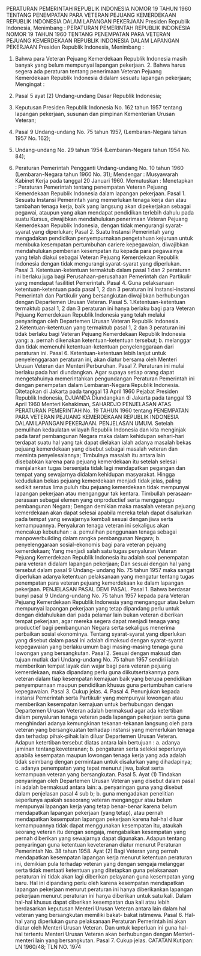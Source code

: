  PERATURAN PEMERINTAH REPUBLIK INDONESIA NOMOR 19 TAHUN 1960 TENTANG PENEMPATAN PARA VETERAN PEJUANG KEMERDEKAAN REPUBLIK INDONESIA DALAM LAPANGAN PEKERJAAN Presiden Republik Indonesia, Menimbang : PERATURAN PEMERINTAH REPUBLIK INDONESIA NOMOR 19 TAHUN 1960 TENTANG PENEMPATAN PARA VETERAN PEJUANG KEMERDEKAAN REPUBLIK INDONESIA DALAM LAPANGAN PEKERJAAN Presiden Republik Indonesia, Menimbang :
1. Bahwa para Veteran Pejuang Kemerdekaan Republik Indonesia masih banyak yang belum mempunyai lapangan pekerjaan. 2. Bahwa harus segera ada peraturan tentang penerimaan Veteran Pejuang Kemerdekaan Republik Indonesia didalam sesuatu lapangan pekerjaan;
Mengingat :

1. Pasal 5 ayat (2) Undang-undang Dasar Republik Indonesia;
2. Keputusan Presiden Republik Indonesia No. 162 tahun 1957 tentang lapangan pekerjaan, susunan dan pimpinan Kementerian Urusan Veteran;
3. Pasal 9 Undang-undang No. 75 tahun 1957, (Lembaran-Negara tahun 1957 No. 162);
4. Undang-undang No. 29 tahun 1954 (Lembaran-Negara tahun 1954 No. 84);
5. Peraturan Pemerintah Pengganti Undang-undang No. 10 tahun 1960 (Lembaran-Negara tahun 1960 No. 31); Mendengar : Musyawarah Kabinet Kerja pada tanggal 20 Januari 1960. Memutuskan : Menetapkan : Peraturan Pemerintah tentang penempatan Veteran Pejuang Kemerdekaan Republik Indonesia dalam lapangan pekerjaan. Pasal 1. Sesuatu Instansi Pemerintah yang memerlukan tenaga kerja dan atau tambahan tenaga kerja, baik yang langsung akan dipekerjakan sebagai pegawai, ataupun yang akan mendapat pendidikan terlebih dahulu pada suatu Kursus, diwajibkan mendahulukan penerimaan Veteran Pejuang Kemerdekaan Republik Indonesia, dengan tidak mengurangi syarat-syarat yang diperlukan; Pasal 2. Suatu Instansi Pemerintah yang mengadakan pendidikan penyempurnakan pengetahuan kejuruan untuk membuka kesempatan pertumbuhan cariere kepegawaian, diwajibkan mendahulukan pemberian kesempatan itu kepada para pegawainya yang telah diakui sebagai Veteran Pejuang Kemerdekaan Republik Indonesia dengan tidak mengurangi syarat-syarat yang diperlukan. Pasal 3. Ketentuan-ketentuan termaktub dalam pasal 1 dan 2 peraturan ini berlaku juga bagi Perusahaan-perusahaan Pemerintah dan Partikulir yang mendapat fasilitiet Pemerintah. Pasal 4. Guna pelaksanaan ketentuan-ketentuan pada pasal 1, 2 dan 3 peraturan ini Instansi-instansi Pemerintah dan Partikulir yang bersangkutan diwajibkan berhubungan dengan Departemen Urusan Veteran. Pasal 5. 1.Ketentuan-ketentuan termaktub pasal 1, 2 dan 3 peraturan ini hanya berlaku bagi para Veteran Pejuang Kemerdekaan Republik Indonesia yang telah melalui penyaringan oleh Departemen Urusan Veteran Republik Indonesia. 2.Ketentuan-ketentuan yang termaktub pasal 1, 2 dan 3 peraturan ini tidak berlaku bagi Veteran Pejuang Kemerdekaan Republik Indonesia yang:
a. pernah dikenakan ketentuan-ketentuan tersebut;
b. melanggar dan tidak memenuhi ketentuan-ketentuan penyelenggaraan dari peraturan ini. Pasal 6. Ketentuan-ketentuan lebih lanjut untuk penyelenggaraan peraturan ini, akan diatur bersama oleh Menteri Urusan Veteran dan Menteri Perburuhan. Pasal 7. Peraturan ini mulai berlaku pada hari diundangkan. Agar supaya setiap orang dapat mengetahuinya memerintahkan pengundangan Peraturan Pemerintah ini dengan penempatan dalam Lembaran-Negara Republik Indonesia. Ditetapkan di Jakarta pada tanggal 13 April 1960 Pejabat Presiden Republik Indonesia, DJUANDA Diundangkan di Jakarta pada tanggal 13 April 1960 Menteri Kehakiman, SAHARDJO PENJELASAN ATAS PERATURAN PEMERINTAH No. 19 TAHUN 1960 tentang PENEMPATAN PARA VETERAN PEJUANG KEMERDEKAAN REPUBLIK INDONESIA DALAM LAPANGAN PEKERJAAN. PENJELASAN UMUM. Setelah pemulihan kedaulatan wilayah Republik Indonesia dan kita menginjak pada taraf pembangunan Negara maka dalam kehidupan sehari-hari terdapat suatu hal yang tak dapat dielakan ialah adanya masalah bekas pejuang kemerdekaan yang disebut sebagai masalah veteran dan meminta penyelesaiannya; Timbulnya masalah itu antara lain disebabkan karena para pejuang kemerdekaan itu setelah selesai menjalankan tugas bersenjata tidak lagi mendapatkan pegangan dan tempat yang sewajarnya didalam kehidupan masyarakat. Hingga kedudukan bekas pejuang kemerdekaan menjadi tidak jelas, paling sedikit seratus lima puluh ribu pejuang kemerdekaan tidak mempunyai lapangan pekerjaan atau menganggur tak kentara. Timbullah perasaan- perasaan sebagai elemen yang onproductief serta mengganggu pembangunan Negara; Dengan demikian maka masalah veteran pejuang kemerdekaan akan dapat selesai apabila mereka telah dapat disalurkan pada tempat yang sewajarnya kembali sesuai dengan jiwa serta kemampuannya. Penyaluran tenaga veteran ini sekaligus akan mencakup kebutuhan :
a. pemulihan penggunaan tenaga sebagai manpowerbuilding dalam rangka pembangunan Negara;
b. penyelenggaraan sosial-ekonomis bagi para veteran pejuang kemerdekaan; Yang menjadi salah satu tugas penyaluran Veteran Pejuang Kemerdekaan Republik Indonesia itu adalah soal penempatan para veteran didalam lapangan pekerjaan; Dan sesuai dengan hal yang tersebut dalam pasal 9 Undang- undang No. 75 tahun 1957 maka sangat diperlukan adanya ketentuan pelaksanaan yang mengatur tentang tugas penempatan para veteran pejuang kemerdekaan ke dalam lapangan pekerjaan. PENJELASAN PASAL DEMI PASAL. Pasal 1. Bahwa berdasar bunyi pasal 9 Undang-undang No. 75 tahun 1957 kepada para Veteran Pejuang Kemerdekaan Republik Indonesia yang menganggur atau belum mempunyai lapangan pekerjaan yang tetap dipandang perlu untuk dengan didahulukan dari pada pelamar lain bukan veteran diberikan tempat pekerjaan, agar mereka segera dapat menjadi tenaga yang productief bagi pembangunan Negara serta sekaligus menerima perbaikan sosial ekonominya. Tentang syarat-syarat yang diperlukan yang disebut dalam pasal ini adalah dimaksud dengan syarat-syarat kepegawaian yang berlaku umum bagi masing-masing tenaga guna lowongan yang bersangkutan. Pasal 2. Sesuai dengan maksud dan tujuan mutlak dari Undang-undang No. 75 tahun 1957 sendiri ialah memberikan tempat layak dan wajar bagi para veteran pejuang kemerdekaan, maka dipandang perlu guna diikutsertakannya para veteran dalam tiap kesempatan kemajuan baik yang berupa pendidikan penyempurnaan maupun pendidikan khusus guna pertumbuhan cariere kepegawaian. Pasal 3. Cukup jelas. 4. Pasal 4. Penunjukan kepada instansi Pemerintah serta Partikulir yang mempunyai lowongan atau memberikan kesempatan kemajuan untuk berhubungan dengan Departemen Urusan Veteran adalah bermaksud agar ada ketertiban dalam penyaluran tenaga veteran pada lapangan pekerjaan serta guna menghindari adanya kemungkinan tekanan-tekanan langsung oleh para veteran yang bersangkuatan terhadap instansi yang memerlukan tenaga dan terhadap pihak-pihak lain diluar Departemen Urusan Veteran. Adapun ketertiban tersebut diatas antara lain bertujuan :
a. adanya jaminan tentang keveteranan;
b. pengaturan serta seleksi seperlunya apabila kesempatan maupun lowongan tenaga kerja yang ada adalah tidak seimbang dengan permintaan untuk disalurkan yang dihadapinya;
c. adanya penempatan yang tepat menurut jiwa, bakat serta kemampuan veteran yang bersangkutan. Pasal 5. Ayat (1) Tindakan penyaringan oleh Departemen Urusan Veteran yang disebut dalam pasal ini adalah bermaksud antara lain:
a. penyaringan guna yang disebut dalam penjelasan pasal 4 sub b;
b. guna mengadakan penelitian seperlunya apakah seseorang veteran menganggur atau belum mempunyai lapangan kerja yang tetap benar-benar karena belum mendapatkan lapangan pekerjaan (yang tetap), atau pernah mendapatkan kesempatan lapangan pekerjaan karena hal-hal diluar kemampuannya tidak dapat menggunakan kesempatan itu, ataukah seorang veteran itu dengan sengaja, mengabaikan kesempatan yang pernah diberikan yang sewajarnya dapat digunakan. Adapun tentang penyaringan guna ketentuan keveteranan diatur menurut Peraturan Pemerintah No. 38 tahun 1958. Ayat (2) Bagi Veteran yang pernah mendapatkan kesempatan lapangan kerja menurut ketentuan peraturan ini, demikian pula terhadap veteran yang dengan sengaja melanggar serta tidak mentaati ketentuan yang ditetapkan guna pelaksanaan peraturan ini tidak akan lagi diberikan pelayanan guna kesempatan yang baru. Hal ini dipandang perlu oleh karena kesempatan mendapatkan lapangan pekerjaan menurut peraturan ini hanya diberikankan lapangan pekerjaan menurut peraturan ini hanya diberikan untuk satu kali. Dalam hal-hal khusus dapat diberikan kesempatan dua kali atau lebih berdasarkan keputusan Menteri Urusan Veteran antara lain dalam hal veteran yang bersangkutan memiliki bakat- bakat istimewa. Pasal 6. Hal-hal yang diperlukan guna pelaksanaan Peraturan Pemerintah ini akan diatur oleh Menteri Urusan Veteran. Dan untuk keperluan ini guna hal-hal tertentu Menteri Urusan Veteran akan berhubungan dengan Menteri-menteri lain yang bersangkutan. Pasal 7. Cukup jelas. CATATAN Kutipan: LN 1960/48; TLN NO. 1974